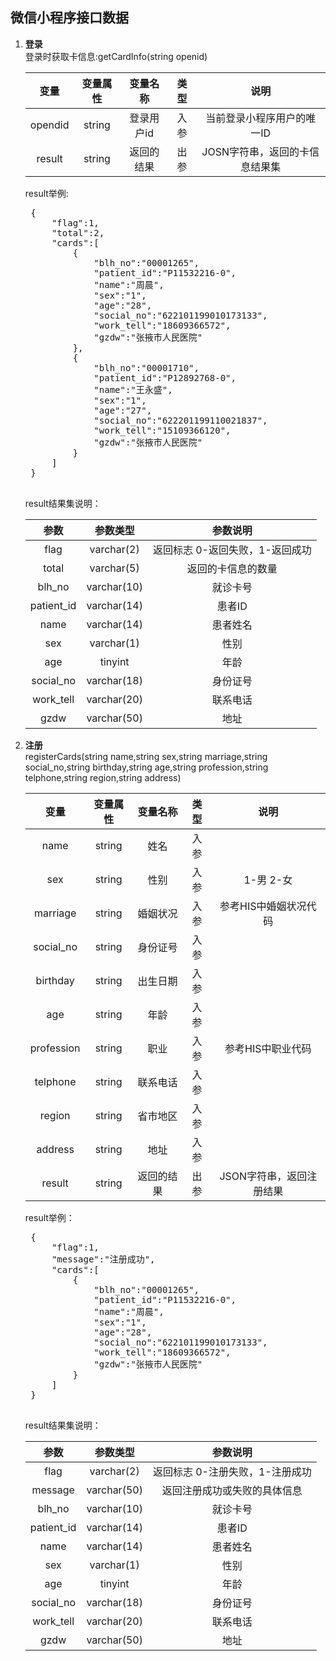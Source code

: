 ## 微信小程序接口数据
1. **登录**  
    登录时获取卡信息:getCardInfo(string openid)

    |变量|变量属性|变量名称|类型|说明|
    |:-----:|:----:|:----:|:----:|:-----:|
    |opendid|string|登录用户id|入参|当前登录小程序用户的唯一ID|
    |result|string|返回的结果|出参|JOSN字符串，返回的卡信息结果集|

    result举例:
    <pre>
    {
        "flag":1,
        "total":2,
        "cards":[
            {
                "blh_no":"00001265",
                "patient_id":"P11532216-0",
                "name":"周晨",
                "sex":"1",
                "age":"28",
                "social_no":"622101199010173133",
                "work_tell":"18609366572",
                "gzdw":"张掖市人民医院"
            },
            {
                "blh_no":"00001710",
                "patient_id":"P12892768-0",
                "name":"王永盛",
                "sex":"1",
                "age":"27",
                "social_no":"622201199110021837",
                "work_tell":"15109366120",
                "gzdw":"张掖市人民医院"
            }
        ]
    }
    </pre>
    result结果集说明：

    |参数|参数类型|参数说明|
    |:-----:|:-----:|:-----:|
    |flag|varchar(2)|返回标志 0-返回失败，1-返回成功|
    |total|varchar(5)|返回的卡信息的数量|
    |blh_no|varchar(10)|就诊卡号|
    |patient_id|varchar(14)|患者ID|
    |name|varchar(14)|患者姓名|
    |sex|varchar(1)|性别|
    |age|tinyint|年龄|
    |social_no|varchar(18)|身份证号|
    |work_tell|varchar(20)|联系电话|
    |gzdw|varchar(50)|地址|
2. **注册**  
    registerCards(string name,string sex,string marriage,string social_no,string birthday,string age,string profession,string telphone,string region,string address)

    |变量|变量属性|变量名称|类型|说明|
    |:-----:|:----:|:----:|:----:|:-----:|
    |name|string|姓名|入参||
    |sex|string|性别|入参|1-男 2-女|
    |marriage|string|婚姻状况|入参|参考HIS中婚姻状况代码|
    |social_no|string|身份证号|入参||
    |birthday|string|出生日期|入参||
    |age|string|年龄|入参||
    |profession|string|职业|入参|参考HIS中职业代码|
    |telphone|string|联系电话|入参||
    |region|string|省市地区|入参||
    |address|string|地址|入参||
    |result|string|返回的结果|出参|JSON字符串，返回注册结果|

    result举例：  
    <pre>
    {
        "flag":1,
        "message":"注册成功",
        "cards":[
            {
                "blh_no":"00001265",
                "patient_id":"P11532216-0",
                "name":"周晨",
                "sex":"1",
                "age":"28",
                "social_no":"622101199010173133",
                "work_tell":"18609366572",
                "gzdw":"张掖市人民医院"
            }
        ]
    }
    </pre>
    result结果集说明：

    |参数|参数类型|参数说明|
    |:-----:|:-----:|:-----:|
    |flag|varchar(2)|返回标志 0-注册失败，1-注册成功|
    |message|varchar(50)|返回注册成功或失败的具体信息|
    |blh_no|varchar(10)|就诊卡号|
    |patient_id|varchar(14)|患者ID|
    |name|varchar(14)|患者姓名|
    |sex|varchar(1)|性别|
    |age|tinyint|年龄|
    |social_no|varchar(18)|身份证号|
    |work_tell|varchar(20)|联系电话|
    |gzdw|varchar(50)|地址|